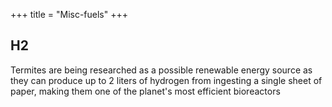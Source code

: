 +++
title = "Misc-fuels"
+++

## H2
Termites are being researched as a possible renewable energy source as they can produce up to 2 liters of hydrogen from ingesting a single sheet of paper, making them one of the planet's most efficient bioreactors 
